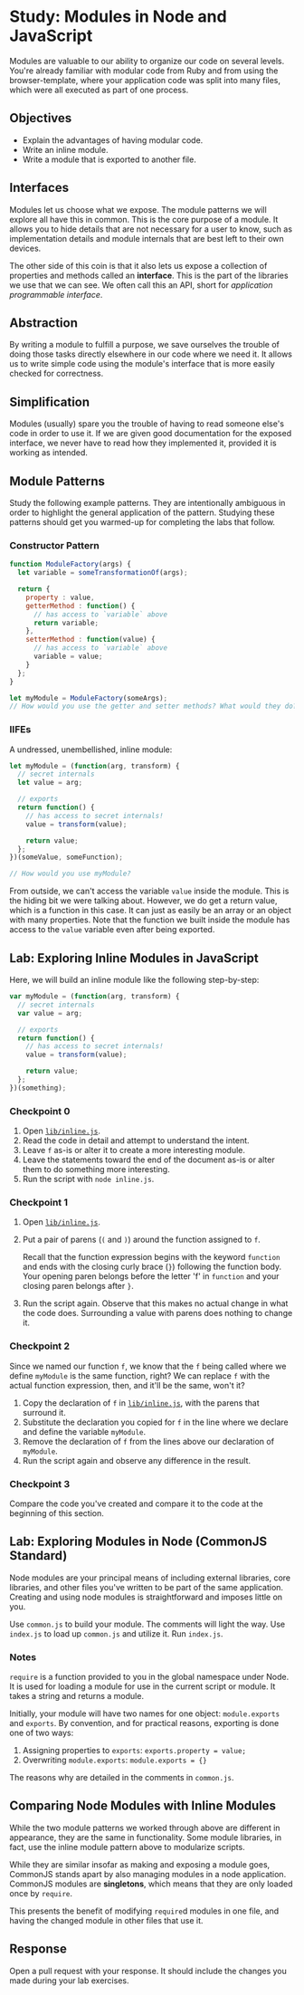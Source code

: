 # Study: Modules in Node and JavaScript

Modules are valuable to our ability to organize our code on several levels.
You're already familiar with modular code from Ruby and from using the
browser-template, where your application code was split into many files, which
were all executed as part of one process.

## Objectives
- Explain the advantages of having modular code.
- Write an inline module.
- Write a module that is exported to another file.

## Interfaces

Modules let us choose what we expose. The module patterns we will explore all
have this in common. This is the core purpose of a module. It allows you to hide
details that are not necessary for a user to know, such as implementation
details and module internals that are best left to their own devices.

The other side of this coin is that it also lets us expose a collection of
properties and methods called an **interface**. This is the part of the
libraries we use that we can see. We often call this an API, short for
*application programmable interface*.

## Abstraction

By writing a module to fulfill a purpose, we save ourselves the trouble of
doing those tasks directly elsewhere in our code where we need it. It allows
us to write simple code using the module's interface that is more easily
checked for correctness.

## Simplification

Modules (usually) spare you the trouble of having to read someone else's
code in order to use it. If we are given good documentation for the exposed
interface, we never have to read how they implemented it, provided it is
working as intended.

## Module Patterns

Study the following example patterns. They are intentionally ambiguous in order
to highlight the general application of the pattern. Studying these patterns
should get you warmed-up for completing the labs that follow.

### Constructor Pattern

```js
function ModuleFactory(args) {
  let variable = someTransformationOf(args);

  return {
    property : value,
    getterMethod : function() {
      // has access to `variable` above
      return variable;
    },
    setterMethod : function(value) {
      // has access to `variable` above
      variable = value;
    }
  };
}

let myModule = ModuleFactory(someArgs);
// How would you use the getter and setter methods? What would they do?
```

### IIFEs

A undressed, unembellished, inline module:

```js
let myModule = (function(arg, transform) {
  // secret internals
  let value = arg;

  // exports
  return function() {
    // has access to secret internals!
    value = transform(value);

    return value;
  };
})(someValue, someFunction);

// How would you use myModule?
```

From outside, we can't access the variable `value` inside the module. This is
the hiding bit we were talking about. However, we do get a return value, which
is a function in this case. It can just as easily be an array or an object
with many properties. Note that the function we built inside the module has
access to the `value` variable even after being exported.

## Lab: Exploring Inline Modules in JavaScript

Here, we will build an inline module like the following step-by-step:

```js
var myModule = (function(arg, transform) {
  // secret internals
  var value = arg;

  // exports
  return function() {
    // has access to secret internals!
    value = transform(value);

    return value;
  };
})(something);
```

### Checkpoint 0

1.  Open [`lib/inline.js`](lib/inline.js).
1.  Read the code in detail and attempt to understand the intent.
1.  Leave `f` as-is or alter it to create a more interesting module.
1.  Leave the statements toward the end of the document as-is or alter them to
    do something more interesting.
1.  Run the script with `node inline.js`.

### Checkpoint 1

1.  Open [`lib/inline.js`](lib/inline.js).
1.  Put a pair of parens (`(` and `)`) around the function assigned to `f`.

    Recall that the function expression begins with the keyword `function` and
    ends with the closing curly brace (`}`) following the function body. Your
    opening paren belongs before the letter 'f' in `function` and your closing
    paren belongs after `}`.
1.  Run the script again. Observe that this makes no actual change in what the
    code does. Surrounding a value with parens does nothing to change it.

### Checkpoint 2

Since we named our function `f`, we know that the `f` being called where we
define `myModule` is the same function, right? We can replace `f` with the
actual function expression, then, and it'll be the same, won't it?

1.  Copy the declaration of `f` in [`lib/inline.js`](lib/inline.js), with the
    parens that surround it.
1.  Substitute the declaration you copied for `f` in the line where we declare
    and define the variable `myModule`.
1.  Remove the declaration of `f` from the lines above our declaration of
    `myModule`.
1.  Run the script again and observe any difference in the result.

### Checkpoint 3

Compare the code you've created and compare it to the code at the beginning of
this section.

## Lab: Exploring Modules in Node (CommonJS Standard)

Node modules are your principal means of including external libraries, core
libraries, and other files you've written to be part of the same application.
Creating and using node modules is straightforward and imposes little on you.

Use `common.js` to build your module. The comments will light the way. Use
`index.js` to load up `common.js` and utilize it. Run `index.js`.

### Notes

`require` is a function provided to you in the global namespace under Node. It
is used for loading a module for use in the current script or module. It takes a
string and returns a module.

Initially, your module will have two names for one object: `module.exports` and
`exports`. By convention, and for practical reasons, exporting is done one of
two ways:

1.  Assigning properties to `exports`: `exports.property = value;`
1.  Overwriting `module.exports`: `module.exports = {}`

The reasons why are detailed in the comments in `common.js`.

## Comparing Node Modules with Inline Modules

While the two module patterns we worked through above are different in
appearance, they are the same in functionality. Some module libraries, in
fact, use the inline module pattern above to modularize scripts.

While they are similar insofar as making and exposing a module goes, CommonJS
stands apart by also managing modules in a node application. CommonJS modules
are **singletons**, which means that they are only loaded once by `require`.

This presents the benefit of modifying `require`d modules in one file, and
having the changed module in other files that use it.

## Response

Open a pull request with your response. It should include the changes you made
during your lab exercises.
